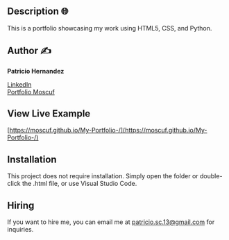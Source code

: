 ## Description 🌐

This is a portfolio showcasing my work using HTML5, CSS, and Python.

## Author ✍️
**Patricio Hernandez**

[LinkedIn](https://www.linkedin.com/in/patricio-sleeping-forest/)  
[Portfolio Moscuf](https://github.com/Moscuf/My-Portfolio-)

## View Live Example
[https://moscuf.github.io/My-Portfolio-/](https://moscuf.github.io/My-Portfolio-/)

## Installation
This project does not require installation. Simply open the folder or double-click the .html file, or use Visual Studio Code.

## Hiring
If you want to hire me, you can email me at [patricio.sc.13@gmail.com](mailto:patricio.sc.13@gmail.com) for inquiries.

